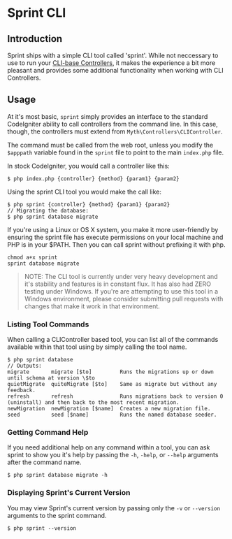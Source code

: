 # Sprint CLI

## Introduction

Sprint ships with a simple CLI tool called 'sprint'. While not neccessary to use to run your [CLI-base Controllers](cli/controllers), it makes the experience a bit more pleasant and provides some additional functionality when working with CLI Controllers.

## Usage

At it's most basic, `sprint` simply provides an interface to the standard CodeIgniter ability to call controllers from the command line. In this case, though, the controllers must extend from `Myth\Controllers\CLIController`. 

The command must be called from the web root, unless you modify the `$apppath` variable found in the `sprint` file to point to the main `index.php` file.

In stock CodeIgniter, you would call a controller like this: 

	$ php index.php {controller} {method} {param1} {param2}

Using the sprint CLI tool you would make the call like: 

	$ php sprint {controller} {method} {param1} {param2}
	// Migrating the database:
	$ php sprint database migrate

If you're using a Linux or OS X system, you make it more user-friendly by ensuring the sprint file has execute permissions on your local machine and PHP is in your $PATH. Then you can call sprint without prefixing it with php.

	chmod a+x sprint
	sprint database migrate

> NOTE: The CLI tool is currently under very heavy development and it's stability and features is in constant flux. It has also had ZERO testing under Windows. If you're are attempting to use this tool in a Windows environment, please consider submitting pull requests with changes that make it work in that environment. 

### Listing Tool Commands
When calling a CLIController based tool, you can list all of the commands available within that tool using by simply calling the tool name.

	$ php sprint database
	// Outputs: 
	migrate       migrate [$to]         Runs the migrations up or down until schema at version \$to
	quietMigrate  quiteMigrate [$to]    Same as migrate but without any feedback.
	refresh       refresh               Runs migrations back to version 0 (uninstall) and then back to the most recent migration.
	newMigration  newMigration [$name]  Creates a new migration file.
	seed          seed [$name]          Runs the named database seeder.

### Getting Command Help
If you need additional help on any command within a tool, you can ask sprint to show you it's help by passing the `-h`, `-help`, or `--help` arguments after the command name. 

	$ php sprint database migrate -h

### Displaying Sprint's Current Version
You may view Sprint's current version by passing only the `-v` or `--version` arguments to the sprint command. 

	$ php sprint --version


